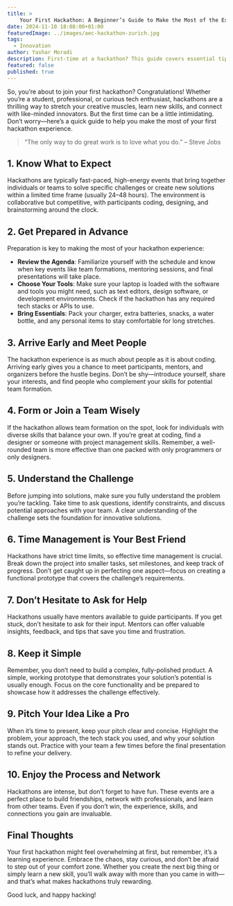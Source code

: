 ```yaml
---
title: >
    Your First Hackathon: A Beginner’s Guide to Make the Most of the Experience
date: 2024-11-10 18:08:00+01:00
featuredImage: ../images/aec-hackathon-zurich.jpg
tags:
  - Innovation
author: Yashar Moradi
description: First-time at a hackathon? This guide covers essential tips for preparation, team formation, time management, and pitching your project. Learn how to tackle challenges, build effective prototypes, and enjoy the experience while networking and learning new skills. Perfect for hackathon beginners.
featured: false
published: true
---
```


So, you’re about to join your first hackathon? Congratulations! Whether you’re a student, professional, or curious tech enthusiast, hackathons are a thrilling way to stretch your creative muscles, learn new skills, and connect with like-minded innovators. But the first time can be a little intimidating. Don’t worry—here’s a quick guide to help you make the most of your first hackathon experience.

> “The only way to do great work is to love what you do.” – Steve Jobs

## 1. Know What to Expect

Hackathons are typically fast-paced, high-energy events that bring together individuals or teams to solve specific challenges or create new solutions within a limited time frame (usually 24–48 hours). The environment is collaborative but competitive, with participants coding, designing, and brainstorming around the clock.

## 2. Get Prepared in Advance

Preparation is key to making the most of your hackathon experience:

- **Review the Agenda**: Familiarize yourself with the schedule and know when key events like team formations, mentoring sessions, and final presentations will take place.
- **Choose Your Tools**: Make sure your laptop is loaded with the software and tools you might need, such as text editors, design software, or development environments. Check if the hackathon has any required tech stacks or APIs to use.
- **Bring Essentials**: Pack your charger, extra batteries, snacks, a water bottle, and any personal items to stay comfortable for long stretches.

## 3. Arrive Early and Meet People

The hackathon experience is as much about people as it is about coding. Arriving early gives you a chance to meet participants, mentors, and organizers before the hustle begins. Don’t be shy—introduce yourself, share your interests, and find people who complement your skills for potential team formation.

## 4. Form or Join a Team Wisely

If the hackathon allows team formation on the spot, look for individuals with diverse skills that balance your own. If you’re great at coding, find a designer or someone with project management skills. Remember, a well-rounded team is more effective than one packed with only programmers or only designers.

## 5. Understand the Challenge

Before jumping into solutions, make sure you fully understand the problem you’re tackling. Take time to ask questions, identify constraints, and discuss potential approaches with your team. A clear understanding of the challenge sets the foundation for innovative solutions.

## 6. Time Management is Your Best Friend

Hackathons have strict time limits, so effective time management is crucial. Break down the project into smaller tasks, set milestones, and keep track of progress. Don’t get caught up in perfecting one aspect—focus on creating a functional prototype that covers the challenge’s requirements.

## 7. Don’t Hesitate to Ask for Help

Hackathons usually have mentors available to guide participants. If you get stuck, don’t hesitate to ask for their input. Mentors can offer valuable insights, feedback, and tips that save you time and frustration.

## 8. Keep it Simple

Remember, you don’t need to build a complex, fully-polished product. A simple, working prototype that demonstrates your solution’s potential is usually enough. Focus on the core functionality and be prepared to showcase how it addresses the challenge effectively.

## 9. Pitch Your Idea Like a Pro

When it’s time to present, keep your pitch clear and concise. Highlight the problem, your approach, the tech stack you used, and why your solution stands out. Practice with your team a few times before the final presentation to refine your delivery.

## 10. Enjoy the Process and Network

Hackathons are intense, but don’t forget to have fun. These events are a perfect place to build friendships, network with professionals, and learn from other teams. Even if you don’t win, the experience, skills, and connections you gain are invaluable.

## Final Thoughts

Your first hackathon might feel overwhelming at first, but remember, it’s a learning experience. Embrace the chaos, stay curious, and don’t be afraid to step out of your comfort zone. Whether you create the next big thing or simply learn a new skill, you’ll walk away with more than you came in with—and that’s what makes hackathons truly rewarding.

Good luck, and happy hacking!